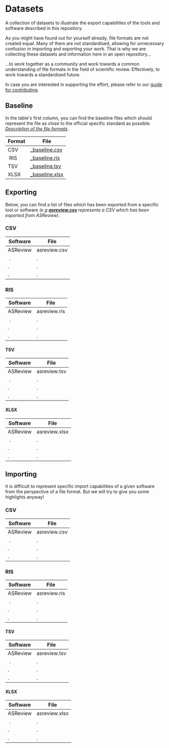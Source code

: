 # Datasets
A collection of datasets to illustrate the export capabilities of the tools and software described in this repository.

As you might have found out for yourself already, file formats are not created equal. Many of them are not standardised, allowing for unnecessary confusion in importing and exporting your work. That is why we are collecting these datasets and information here in an open repository...

...to work together as a community and work towards a common understanding of file formats in the field of scientific review. Effectively, to work towards a standardised future.

In case you are interested in supporting the effort, please refer to our [guide for contributing](#contributing).


## Baseline
In the table's first column, you can find the baseline files which should represent the file as close to the official specific standard as possible. *[Description of the file formats](#file-formats)*.

| Format | File |
| --- | --- |
| CSV | [_baseline.csv](CSV/_baseline.csv) |
| RIS | [_baseline.ris](CSV/_baseline.ris) |
| TSV | [_baseline.tsv](CSV/_baseline.tsv) |
| XLSX | [_baseline.xlsx](CSV/_baseline.xlsx) |

## Exporting
Below, you can find a list of files which has been exported from a specific tool or software *(e.g **[asreview.csv](CSV/asreview.csv)** represents a CSV which has been exported from ASReview)*.

### CSV
| Software | File |
| --- | --- |
| ASReview | asreview.csv |
| . | . |
| . | . |
| . | . |

### RIS
| Software | File |
| --- | --- |
| ASReview | asreview.ris |
| . | . |
| . | . |
| . | . |

#### TSV
| Software | File |
| --- | --- |
| ASReview | asreview.tsv |
| . | . |
| . | . |
| . | . |

#### XLSX
| Software | File |
| --- | --- |
| ASReview | asreview.xlsx |
| . | . |
| . | . |
| . | . |


## Importing
It is difficult to represent specific import capabilities of a given software from the perspective of a file format. But we will try to give you some highlights anyway!

### CSV
| Software | File |
| --- | --- |
| ASReview | asreview.csv |
| . | . |
| . | . |
| . | . |

### RIS
| Software | File |
| --- | --- |
| ASReview | asreview.ris |
| . | . |
| . | . |
| . | . |

#### TSV
| Software | File |
| --- | --- |
| ASReview | asreview.tsv |
| . | . |
| . | . |
| . | . |

#### XLSX
| Software | File |
| --- | --- |
| ASReview | asreview.xlsx |
| . | . |
| . | . |
| . | . |
